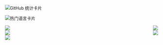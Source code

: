 ![GitHub 统计卡片](https://github-readme-stats.vercel.app/api?username=csheng-github&count_private=true&show_icons=true&theme=radical)

![热门语言卡片](https://github-readme-stats.vercel.app/api/top-langs/?username=csheng-github)

<!-- Github 项目卡片 -->
<div style="display: flex; align: center; justify-content: space-between;">
  <a href="https://github.com/csheng-github/vue3-element-admin">
    <img align="center" src="https://github-readme-stats.vercel.app/api/pin/?username=csheng-github&repo=vue3-element-admin" />
  </a>
  <a href="https://github.com/csheng-github/v3-admin-vite">
    <img align="center" src="https://github-readme-stats.vercel.app/api/pin/?username=csheng-github&repo=v3-admin-vite" />
  </a>
</div>

<div style="display: flex; align: center; justify-content: space-between;">
  <a href="https://github.com/csheng-github/vue-element-admin">
    <img align="center" src="https://github-readme-stats.vercel.app/api/pin/?username=csheng-github&repo=vue-element-admin" />
  </a>
  <a href="https://github.com/csheng-github/vue-admin-template">
    <img align="center" src="https://github-readme-stats.vercel.app/api/pin/?username=csheng-github&repo=vue-admin-template" />
  </a>
</div>

<div style="display: flex; align: center; justify-content: space-between;">
  <a href="https://github.com/csheng-github/heimahr">
    <img align="center" src="https://github-readme-stats.vercel.app/api/pin/?username=csheng-github&repo=heimahr" />
  </a>
</div>
